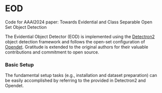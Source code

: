 # EOD

Code for AAAI2024 paper: Towards Evidential and Class Separable Open Set Object Detection


The Evidential Object Detector (EOD) is implemented using the [Detectron2](https://github.com/facebookresearch/detectron2) object detection framework  and follows the open-set configuration of [Opendet](https://github.com/csuhan/opendet2). Gratitude is extended to the original authors for their valuable contributions and commitment to open source.

### Basic Setup
The fundamental setup tasks (e.g., installation and dataset preparation) can be easily accomplished by referring to the provided in Detectron2 and Opendet.
